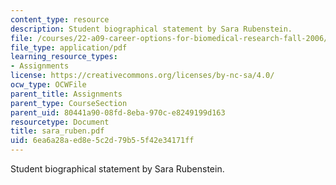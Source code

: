 ```yaml
---
content_type: resource
description: Student biographical statement by Sara Rubenstein.
file: /courses/22-a09-career-options-for-biomedical-research-fall-2006/6ea6a28aed8e5c2d79b55f42e34171ff_sara_ruben.pdf
file_type: application/pdf
learning_resource_types:
- Assignments
license: https://creativecommons.org/licenses/by-nc-sa/4.0/
ocw_type: OCWFile
parent_title: Assignments
parent_type: CourseSection
parent_uid: 80441a90-08fd-8eba-970c-e8249199d163
resourcetype: Document
title: sara_ruben.pdf
uid: 6ea6a28a-ed8e-5c2d-79b5-5f42e34171ff
---
```

Student biographical statement by Sara Rubenstein.